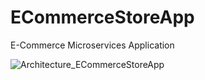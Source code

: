 # ECommerceStoreApp
E-Commerce Microservices Application

![Architecture_ECommerceStoreApp](https://user-images.githubusercontent.com/82120298/229875786-5ca88793-ec54-43ba-9974-c551183ab749.png)
